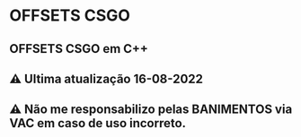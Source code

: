 # OFFSETS CSGO 
## OFFSETS CSGO em C++

## ⚠️ Ultima atualização 16-08-2022
## ⚠️ Não me responsabilizo pelas BANIMENTOS via VAC em caso de uso incorreto.
